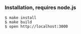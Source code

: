 
### Installation, requires node.js

```
$ make install
$ make build
$ open http://localhost:3000
```
